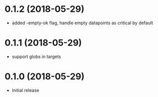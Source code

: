 # 0.1.2 (2018-05-29)

- added -empty-ok flag, handle empty datapoints as critical by default

# 0.1.1 (2018-05-29)

- support globs in targets

# 0.1.0 (2018-05-29)

- Initial release
